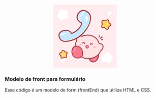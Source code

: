 <p align="center">
  <img src="formulario/logoo.png" alt="Logo" width="200" height="200">
</p>

<h3>Modelo de front para formulário</h3>

Esse código é um modelo de form (frontEnd) que utiliza HTML e CSS.
